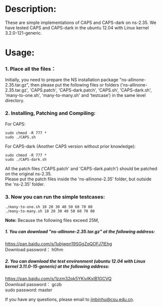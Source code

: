 # Description: 
  
These are simple implementations of CAPS and CAPS-dark on ns-2.35.
We have tested CAPS and CAPS-dark in the ubuntu 12.04 with Linux kernel 3.2.0-121-generic.
  
# Usage:
  
### 1. Place all the files： 

Initially, you need to prepare the NS installation package "ns-allinone-2.35.tar.gz", then please put the following files or folders ('ns-allinone-2.35.tar.gz', 'CAPS.patch', 'CAPS-dark.patch', ‘CAPS.sh’, 'CAPS-dark.sh', 'many-to-one.sh', 'many-to-many.sh' and ‘testcase’) in the same level directory.
  
### 2. Installing, Patching and Compiling:
	
For CAPS:

	sudo chmod -R 777 *
	sudo ./CAPS.sh
	
For CAPS-dark (Another CAPS version without prior knowledge):
 	
	sudo chmod -R 777 *
	sudo ./CAPS-dark.sh
	
All the patch files ('CAPS.patch' and 'CAPS-dark.patch') should be patched on the original ns-2.35.  
Please put the patch files inside the 'ns-allinone-2.35' folder, but outside the 'ns-2.35' folder. 
  
### 3. Now you can run the simple testcases:

	./many-to-one.sh 10 20 30 40 50 60 70 80
	./many-to-many.sh 10 20 30 40 50 60 70 80
	
	
**Note:** Because the following files exceed 25M,   
##### 1. You can download "ns-allinone-2.35.tar.gz" at the following address:
https://pan.baidu.com/s/1ubjwpn19SGgZqQOFJ7lEhg          
Download password： h0hm 

##### 2. You can download the test environment (ubuntu 12.04 with Linux kernel 3.11.0-15-generic) at the following address:
https://pan.baidu.com/s/1zzm32pk5YKivlKxIB1GCVQ      
Download password： gczb    
sudo password: master
 
If you have any questions, please email to jinbinhu@csu.edu.cn.  
